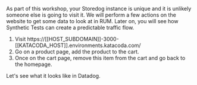 As part of this workshop, your Storedog instance is unique and it is unlikely someone else is going to visit it. We will perform a few actions on the website to get some data to look at in RUM. Later on, you will see how Synthetic Tests can create a predictable traffic flow.

1. Visit https://[[HOST_SUBDOMAIN]]-3000-[[KATACODA_HOST]].environments.katacoda.com/
2. Go on a product page, add the product to the cart.
3. Once on the cart page, remove this item from the cart and go back to the homepage.

Let's see what it looks like in Datadog.